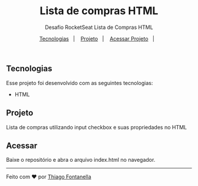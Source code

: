 <h1 align="center"> Lista de compras HTML </h1>

<p align="center">Desafio RocketSeat Lista de Compras HTML</p>

<p align="center">
  <a href="#-tecnologias">Tecnologias</a>&nbsp;&nbsp;&nbsp;|&nbsp;&nbsp;&nbsp;
  <a href="#-projeto">Projeto</a>&nbsp;&nbsp;&nbsp;|&nbsp;&nbsp;&nbsp;
  <a href="#-acessar">Acessar Projeto</a>&nbsp;&nbsp;&nbsp;|&nbsp;&nbsp;&nbsp;
</p>

<br>

## Tecnologias

Esse projeto foi desenvolvido com as seguintes tecnologias:

- HTML

## Projeto

Lista de compras utilizando input checkbox e suas propriedades no HTML

## Acessar

Baixe o repositório e abra o arquivo index.html no navegador.

---

Feito com ♥ por
<a href="https://linkedin.com/in/thiagofontanella">Thiago Fontanella</a>
